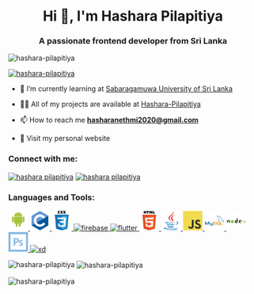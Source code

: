 <h1 align="center">Hi 👋, I'm Hashara Pilapitiya</h1>
<h3 align="center">A passionate frontend developer from Sri Lanka</h3>

<p align="left"> <img src="https://komarev.com/ghpvc/?username=hashara-pilapitiya&label=Profile%20views&color=0e75b6&style=flat" alt="hashara-pilapitiya" /> </p>

<p align="left"> <a href="https://github.com/ryo-ma/github-profile-trophy"><img src="https://github-profile-trophy.vercel.app/?username=hashara-pilapitiya" alt="hashara-pilapitiya" /></a> </p>

- 🌱 I’m currently learning at <a href = "https://www.sab.ac.lk/" >Sabaragamuwa University of Sri Lanka</a>

- 👨‍💻 All of my projects are available at [Hashara-Pilapitiya](Hashara-Pilapitiya)

- 📫 How to reach me **hasharanethmi2020@gmail.com**

- 👨‍ Visit my personal website <a href = "https://hashara-pilapitiya.github.io/Hashara-Pilapitiya/"></a>

<h3 align="left">Connect with me:</h3>
<p align="left">
<a href="https://linkedin.com/in/hashara pilapitiya" target="blank"><img align="center" src="https://raw.githubusercontent.com/rahuldkjain/github-profile-readme-generator/master/src/images/icons/Social/linked-in-alt.svg" alt="hashara pilapitiya" height="30" width="40" /></a>
<a href="https://fb.com/hashara pilapitiya" target="blank"><img align="center" src="https://raw.githubusercontent.com/rahuldkjain/github-profile-readme-generator/master/src/images/icons/Social/facebook.svg" alt="hashara pilapitiya" height="30" width="40" /></a>
</p>

<h3 align="left">Languages and Tools:</h3>
<p align="left"> <a href="https://developer.android.com" target="_blank" rel="noreferrer"> <img src="https://raw.githubusercontent.com/devicons/devicon/master/icons/android/android-original-wordmark.svg" alt="android" width="40" height="40"/> </a> <a href="https://www.cprogramming.com/" target="_blank" rel="noreferrer"> <img src="https://raw.githubusercontent.com/devicons/devicon/master/icons/c/c-original.svg" alt="c" width="40" height="40"/> </a> <a href="https://www.w3schools.com/css/" target="_blank" rel="noreferrer"> <img src="https://raw.githubusercontent.com/devicons/devicon/master/icons/css3/css3-original-wordmark.svg" alt="css3" width="40" height="40"/> </a> <a href="https://firebase.google.com/" target="_blank" rel="noreferrer"> <img src="https://www.vectorlogo.zone/logos/firebase/firebase-icon.svg" alt="firebase" width="40" height="40"/> </a> <a href="https://flutter.dev" target="_blank" rel="noreferrer"> <img src="https://www.vectorlogo.zone/logos/flutterio/flutterio-icon.svg" alt="flutter" width="40" height="40"/> </a> <a href="https://www.w3.org/html/" target="_blank" rel="noreferrer"> <img src="https://raw.githubusercontent.com/devicons/devicon/master/icons/html5/html5-original-wordmark.svg" alt="html5" width="40" height="40"/> </a> <a href="https://www.java.com" target="_blank" rel="noreferrer"> <img src="https://raw.githubusercontent.com/devicons/devicon/master/icons/java/java-original.svg" alt="java" width="40" height="40"/> </a> <a href="https://developer.mozilla.org/en-US/docs/Web/JavaScript" target="_blank" rel="noreferrer"> <img src="https://raw.githubusercontent.com/devicons/devicon/master/icons/javascript/javascript-original.svg" alt="javascript" width="40" height="40"/> </a> <a href="https://www.mysql.com/" target="_blank" rel="noreferrer"> <img src="https://raw.githubusercontent.com/devicons/devicon/master/icons/mysql/mysql-original-wordmark.svg" alt="mysql" width="40" height="40"/> </a> <a href="https://nodejs.org" target="_blank" rel="noreferrer"> <img src="https://raw.githubusercontent.com/devicons/devicon/master/icons/nodejs/nodejs-original-wordmark.svg" alt="nodejs" width="40" height="40"/> </a> <a href="https://www.photoshop.com/en" target="_blank" rel="noreferrer"> <img src="https://raw.githubusercontent.com/devicons/devicon/master/icons/photoshop/photoshop-line.svg" alt="photoshop" width="40" height="40"/> </a> <a href="https://www.adobe.com/products/xd.html" target="_blank" rel="noreferrer"> <img src="https://cdn.worldvectorlogo.com/logos/adobe-xd.svg" alt="xd" width="40" height="40"/> </a> </p>

<p><img align="left" src="https://github-readme-stats.vercel.app/api/top-langs?username=hashara-pilapitiya&show_icons=true&locale=en&layout=compact" alt="hashara-pilapitiya" /></p>

<p>&nbsp;<img align="center" src="https://github-readme-stats.vercel.app/api?username=hashara-pilapitiya&show_icons=true&locale=en" alt="hashara-pilapitiya" /></p>

<p><img align="center" src="https://github-readme-streak-stats.herokuapp.com/?user=hashara-pilapitiya&" alt="hashara-pilapitiya" /></p>


